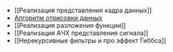 - [[Реализация представления кадра данных]]
- [Алгоритм отрисовки данных]([[XYCanvas]])
- [[Реализация разложения функции]]
- [[Реализация АЧХ представления сигнала]]
- [[Нерекурсивные фильтры и про эффект Гиббса]]